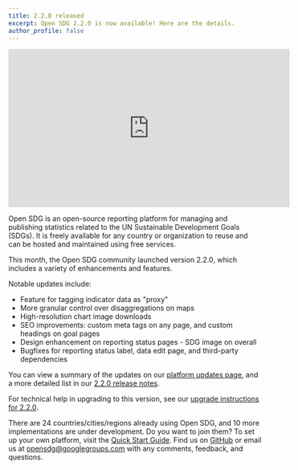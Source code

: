 ```yaml
---
title: 2.2.0 released
excerpt: Open SDG 2.2.0 is now available! Here are the details.
author_profile: false
---
```


<p>
<iframe width="560" height="315" src="https://www.youtube.com/embed/a6OEIyLwwSE?si=NatjTGHlX9CfkOB1" title="YouTube video player" frameborder="0" allow="accelerometer; autoplay; clipboard-write; encrypted-media; gyroscope; picture-in-picture; web-share" allowfullscreen></iframe>
</p>

Open SDG is an open-source reporting platform for managing and publishing statistics related to the UN Sustainable Development Goals (SDGs). It is freely available for any country or organization to reuse and can be hosted and maintained using free services.

This month, the Open SDG community launched version 2.2.0, which includes a variety of enhancements and features.

Notable updates include:

* Feature for tagging indicator data as "proxy"
* More granular control over disaggregations on maps
* High-resolution chart image downloads
* SEO improvements: custom meta tags on any page, and custom headings on goal pages
* Design enhancement on reporting status pages - SDG image on overall
* Bugfixes for reporting status label, data edit page, and third-party dependencies

You can view a summary of the updates on our [platform updates page](https://open-sdg.readthedocs.io/en/latest/updates/), and a more detailed list in our [2.2.0 release notes](https://github.com/open-sdg/open-sdg/releases/tag/2.2.0).

For technical help in upgrading to this version, see our [upgrade instructions for 2.2.0](https://open-sdg.readthedocs.io/en/latest/upgrades/upgrading-2-2-0/).

There are 24 countries/cities/regions already using Open SDG, and 10 more implementations are under development. Do you want to join them? To set up your own platform, visit the [Quick Start Guide](https://open-sdg.readthedocs.io/en/latest/quick-start/). Find us on [GitHub](https://github.com/open-sdg/open-sdg) or email us at opensdg@googlegroups.com with any comments, feedback, and questions.
